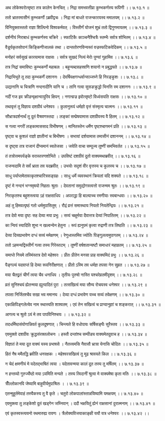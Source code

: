 अथ लोकेश्वरोत्सृष्टा तत्र कालेन केनचित् ।
निद्रा समभवत्तीव्रा कुम्भकर्णस्य रूपिणी ।। ७.१३.१ ॥

ततो भ्रातरमासीनं कुम्भकर्णो ऽब्रवीद्वचः ।
निद्रा मां बाधते राजन्कारयस्व ममालयम् ।। ७.१३.२ ॥

विनियुक्तास्ततो राज्ञा शिल्पिनो विश्वकर्मवत् ।
विस्तीर्णं योजनं शुभ्रं ततो द्विगुणमायतम् ।। ७.१३.३ ॥

दर्शनीयं निराबाधं कुम्भकर्णस्य चक्रिरे ।
स्फाटिकैः काञ्चनैश्चित्रैः स्तम्भैः सर्वत्र शोभितम् ।। ७.१३.४ ॥

वैडूर्यकृतसोपानं किङ्किणीजालकं तथा ।
दान्ततोरणविन्यस्तं वज्रस्फटिकवेदिकम् ।। ७.१३.५ ॥

मनोहरं सर्वसुखं कारयामास राक्षसः ।
सर्वत्र सुखदं नित्यं मेरोः पुण्यां गुहामिव ।। ७.१३.६ ॥

तत्र निद्रां समाविष्टः कुम्भकर्णो महाबलः ।
बहून्यब्दसहस्राणि शयानो न प्रबुद्ध्यते ।। ७.१३.७ ॥

निद्राभिभूते तु तदा कुम्भकर्णे दशाननः ।
देवर्षियक्षगन्धर्वान्सञ्जघ्ने हि निरङ्कुशः ।। ७.१३.८ ॥

उद्यानानि च चित्राणि नन्दनादीनि यानि च ।
तानि गत्वा सुसङक्रुद्धो भिनत्ति स्म दशाननः ।। ७.१३.९ ॥

नदीं गज इव क्रीडन्वृक्षान्वायुरिव क्षिपन् ।
नगान्व्रज्र इवोत्सृष्टो विध्वंसयति राक्षसः ।। ७.१३.१० ॥

तथावृत्तं तु विज्ञाय दशग्रीवं धनेश्वरः ।
कुलानुरूपं धर्मज्ञो वृत्तं संस्मृत्य चात्मनः ।। ७.१३.११ ॥

सौभ्रात्रदर्शनार्थं तु दूतं वैश्रवणस्तदा ।
लङ्कां सम्प्रेषयामास दशग्रीवस्य वै हितम् ।। ७.१३.१२ ॥

स गत्वा नगरीं लङ्कामाससाद विभीषणम् ।
मानितस्तेन धर्मेण पृष्टश्चागमनं प्रति ।। ७.१३.१३ ॥

पृष्ट्वा च कुशलं राज्ञो ज्ञातीनां च बिभीषणः ।
सभायां दर्शयामास तमासीनं दशाननम् ।। ७.१३.१४ ॥

स दृष्ट्वा तत्र राजानं दीप्यमानं स्वतेजसा ।
जयेति वाचा सम्पूज्य तूष्णीं समभिवर्तत ।। ७.१३.१५ ॥

तं तत्रोत्तमपर्यङ्के वरास्तरणशोभिते ।
उपविष्टं दशग्रीवं दूतो वाक्यमथाब्रवीत् ।। ७.१३.१६ ॥

राजन्वदामि ते सर्वं भ्राता तव यदब्रवीत् ।
उभयोः सदृशं वीर वृत्तस्य च कुलस्य च ।। ७.१३.१७ ॥

साधु पर्याप्तमेतावत्कृतश्चारित्रसङ्ग्रहः ।
साधु धर्मे व्यवस्थानं क्रियतां यदि शक्यते ।। ७.१३.१८ ॥

दृष्टं मे नन्दनं भग्नमृषयो निहताः श्रुताः ।
देवतानां समुद्योगस्त्वत्तो राजन्मम श्रुतः ।। ७.१३.१९ ॥

निराकृतश्च बहुशस्त्वया ऽहं राक्षसाधिप ।
अपराद्धा हि बाल्याच्च रमणीयाः स्वबान्धवाः ।। ७.१३.२० ॥

अहं तु हिमवत्पृष्ठं गतो धर्ममुपासितुम् ।
रौद्रं व्रत्तं समास्थाय नियतो नियतेन्द्रियः ।। ७.१३.२१ ॥

तत्र देवो मया दृष्टः सह देव्या मया प्रभुः ।
सव्यं चक्षुर्मया दैवात्तत्र देव्यां निपातितम् ।। ७.१३.२२ ॥

का न्वियं स्यादिति शुभा न खल्वन्येन हेतुना ।
रूपं ह्यनुपमं कृत्वा रुद्राणी तत्र तिष्ठति ।। ७.१३.२३ ॥

देव्या दिव्यप्रभावेण दग्धं सव्यं ममेक्षणम् ।
रेणुध्वस्तमिव ज्योतिः पिङ्गुलत्वमुपागतम् ।। ७.१३.२४ ॥

ततो ऽहमन्यद्विस्तीर्णं गत्वा तस्य गिरेस्तटम् ।
तूष्णीं वर्षशतान्यष्टौ समाधारं महाव्रतम् ।। ७.१३.२५ ॥

समाप्ते नियमे तस्मिंस्तत्र देवो महेश्वरः ।
प्रीतः प्रीतेन मनसा प्राह वाक्यमिदं प्रभुः ।। ७.१३.२६ ॥

पैङ्गल्यं यदवाप्तं हि देव्या रूपनिरीक्षणात् ।
प्रीतो ऽस्मि तव धर्मज्ञ तपसा नेन सुव्रत ।। ७.१३.२७ ॥

मया चैतद्व्रतं चीर्णं त्वया चैव धनाधिप ।
तृतीयः पुरुषो नास्ति यश्चरेव्रतमीदृशम् ।। ७.१३.२८ ॥

व्रतं सुनिश्चयं ह्येतन्मया ह्युत्पादितं पुरा ।
तत्सखित्वं मया सौम्य रोचयस्व धनेश्वर ।। ७.१३.२९ ॥

तपसा निर्जितश्चैव सखा भव ममानघ ।
देव्या दग्धं प्रभावेण यच्च सव्यं तवेक्षणम् ।। ७.१३.३० ॥

एकाक्षिपिङ्गलेत्येव नाम स्थास्यति शाश्वतम् ।
एवं तेन सखित्वं च प्राप्यानुज्ञां च शङ्करात् ।। ७.१३.३१ ॥

आगत्य च श्रुतो ऽयं मे तव पापविनिश्चयः ।
। ७.१३.३२ ॥

तदधर्मिष्ठसंयोगान्निवर्त कुलदूषणात् ।
चिन्त्यते हि वधोपायः सर्षिसङ्घैः सुरैस्तव ।। ७.१३.३३ ॥

एवमुक्तो दशग्रीवः क्रुद्धसंरक्तलोचनः ।
हस्तौ दन्तांश्च सम्पीड्य वाक्यमेतदुवाच ह ।। ७.१३.३४ ॥

विज्ञातं ते मया दूत वाक्यं यस्य प्रभाषसे ।
नैतत्त्वमसि नैवासौ भ्रात्रा येनासि चोदितः ।। ७.१३.३५ ॥

हितं नैष ममैतद्धि ब्रवीति धनरक्षकः ।
महेश्वरसखित्वं तु मूढ श्रावयते किल ।। ७.१३.३६ ॥

न चेदं क्षमणीयं मे यदेतद्भाषितं त्वया ।
यदेतावन्मया कालं दूत तस्य तु मर्षितम् ।। ७.१३.३७ ॥

न हन्तव्यो गुरुर्ज्येष्ठो मया ऽयमिति मन्यते ।
तस्य त्विदानीं श्रुत्वा मे वाक्यमेषा कृता मतिः ।। ७.१३.३८ ॥

त्रीँल्लोकानपि जेष्यामि बाहुवीर्यमुपाश्रितः ।
। ७.१३.३९ ॥

एतन्मुहूर्तमेवाहं तस्यैकस्य तु वै कृते ।
चतुरो लोकपालांस्तान्नयिष्यामि यमक्षयम् ।। ७.१३.४० ॥

एवमुक्त्वा तु लङ्केशो दूतं खड्गेन जघ्निवान् ।
ददौ भक्षयितुं ह्येनं राक्षसानां दुरात्मनाम् ।। ७.१३.४१ ॥

एवं कृतस्वस्त्ययनो रथमारुह्य रावणः ।
त्रैलोक्यविजयाकाङ्क्षी ययौ यत्र धनेश्वरः ।। ७.१३.४२ ।।

